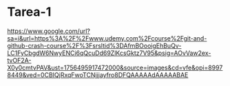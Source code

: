 # Tarea-1

https://www.google.com/url?sa=i&url=https%3A%2F%2Fwww.udemy.com%2Fcourse%2Fgit-and-github-crash-course%2F%3Fsrsltid%3DAfmBOooigEhBuQv-LC1FyCbgdW6NwyENCi6qQcuDd69ZlKcsGktz7V95&psig=AOvVaw2ex-tvOF2A-X0y0cmtvPAV&ust=1756495917472000&source=images&cd=vfe&opi=89978449&ved=0CBIQjRxqFwoTCNjjjayfro8DFQAAAAAdAAAAABAE

